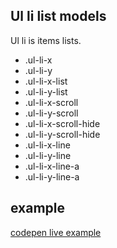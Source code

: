 ## Ul li list models

Ul li is items lists.

- .ul-li-x
- .ul-li-y
- .ul-li-x-list
- .ul-li-y-list
- .ul-li-x-scroll
- .ul-li-y-scroll
- .ul-li-x-scroll-hide
- .ul-li-y-scroll-hide
- .ul-li-x-line
- .ul-li-y-line
- .ul-li-x-line-a
- .ul-li-y-line-a

## example

[codepen live example](https://codepen.io/Endwall/pen/qBJQood)
